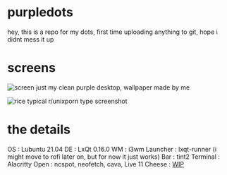 # purpledots
hey, this is a repo for my dots, first time uploading anything to git, hope i didnt mess it up

# screens
![screen](https://user-images.githubusercontent.com/64672673/128609592-ab30f141-f322-4c77-851d-03332786dd1b.jpg)
just my clean purple desktop, wallpaper made by me

![rice](https://user-images.githubusercontent.com/64672673/128609605-f54703c0-8154-46bd-a2e4-efd68f870a7b.png)
typical r/unixporn type screenshot

# the details
OS : Lubuntu 21.04
DE : LxQt 0.16.0
WM : i3wm
Launcher : lxqt-runner (i might move to rofi later on, but for now it just works)
Bar : tint2
Terminal : Alacritty
Open : ncspot, neofetch, cava, Live 11
Cheese : [WIP](https://soundcloud.com/xyliad/cheese)
